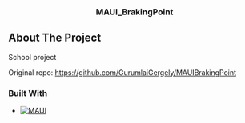 <h3 align="center">MAUI_BrakingPoint</h3>

<!-- ABOUT THE PROJECT -->
## About The Project

School project 

Original repo: https://github.com/GurumlaiGergely/MAUIBrakingPoint


### Built With

* [![MAUI][.NET MAUI]][.NET MAUI-url]


<!-- MARKDOWN LINKS & IMAGES -->
<!-- https://www.markdownguide.org/basic-syntax/#reference-style-links -->
[.NET MAUI]: https://img.shields.io/badge/.NET%20MAUI-35495E
[.NET MAUI-url]: https://learn.microsoft.com/en-us/dotnet/maui/
